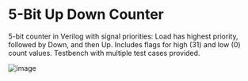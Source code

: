 <h1>5-Bit Up Down Counter</h1>
5-bit counter in Verilog with signal priorities: Load has highest priority, followed by Down, and then Up. Includes flags for high (31) and low (0) count values. Testbench with multiple test cases provided.


![image](https://github.com/user-attachments/assets/b62b4e35-8bd2-4ee1-8c5b-aef5982e9e7c)

